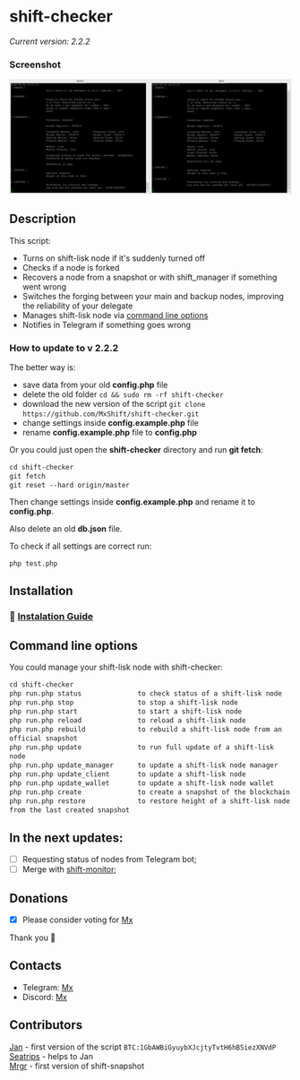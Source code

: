 # shift-checker
*Current version: 2.2.2*

### Screenshot
![VPS logs](https://github.com/MxShift/shift-checker/blob/master/logs/screenshot.png)

## Description

This script:

- Turns on shift-lisk node if it's suddenly turned off
- Checks if a node is forked
- Recovers a node from a snapshot or with shift_manager if something went wrong
- Switches the forging between your main and backup nodes, improving the reliability of your delegate
- Manages shift-lisk node via [command line options](#command-line-options)
- Notifies in Telegram if something goes wrong

### How to update to v 2.2.2

The better way is: 
* save data from your old **config.php** file
* delete the old folder `cd && sudo rm -rf shift-checker`
* download the new version of the script `git clone https://github.com/MxShift/shift-checker.git`
* change settings inside **config.example.php** file
* rename **config.example.php** file to **config.php**

Or you could just open the **shift-checker** directory and run **git fetch**:
```
cd shift-checker
git fetch
git reset --hard origin/master
```

Then change settings inside **config.example.php** and rename it to **config.php**.

Also delete an old **db.json** file.

To check if all settings are correct run:

```
php test.php
```


## Installation

### :page_with_curl: [Instalation Guide](https://github.com/MxShift/shift-checker/blob/master/INSTALL.md)

## Command line options

You could manage your shift-lisk node with shift-checker:

```
cd shift-checker
php run.php status              to check status of a shift-lisk node
php run.php stop                to stop a shift-lisk node
php run.php start               to start a shift-lisk node
php run.php reload              to reload a shift-lisk node
php run.php rebuild             to rebuild a shift-lisk node from an official snapshot
php run.php update              to run full update of a shift-lisk node
php run.php update_manager      to update a shift-lisk node manager
php run.php update_client       to update a shift-lisk node
php run.php update_wallet       to update a shift-lisk node wallet
php run.php create              to create a snapshot of the blockchain
php run.php restore             to restore height of a shift-lisk node from the last created snapshot
```

## In the next updates:
- [ ] Requesting status of nodes from Telegram bot;
- [ ] Merge with [shift-monitor](https://github.com/MxShift/shift-monitor);

## Donations

- [x] Please consider voting for [Mx](https://explorer.shiftnrg.org/delegate/4446910057799968777S)

Thank you :tada:

## Contacts
* Telegram: [Mx](https://t.me/voteformx)
* Discord: [Mx](https://discordapp.com/invite/fgzxABX)

## Contributors
[Jan](https://t.me/@jeeweevee) - first version of the script `BTC:1GbAWBiGyuybXJcjtyTvtH6hB5iezXNVdP`<br>
[Seatrips](https://twitter.com/seatrips) - helps to Jan<br>
[Mrgr](https://github.com/mrgrshift) - first version of shift-snapshot<br>